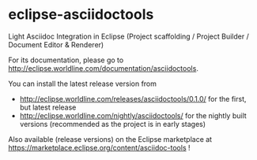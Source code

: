 # eclipse-asciidoctools
Light Asciidoc Integration in Eclipse (Project scaffolding / Project Builder / Document Editor &amp; Renderer)

For its documentation, please go to http://eclipse.worldline.com/documentation/asciidoctools.

You can install the latest release version from 
* http://eclipse.worldline.com/releases/asciidoctools/0.1.0/ for the first, but latest release
* http://eclipse.worldline.com/nightly/asciidoctools/ for the nightly built versions (recommended as the project is in early stages)

Also available (release versions) on the Eclipse marketplace at https://marketplace.eclipse.org/content/asciidoc-tools !
